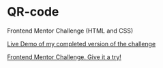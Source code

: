 # QR-code
Frontend Mentor Challenge (HTML and CSS)

[Live Demo of my completed version of the challenge](https://eliren7.github.io/QR-code/)

[Frontend Mentor Challenge. Give it a try!](https://www.frontendmentor.io/challenges/qr-code-component-iux_sIO_H)
